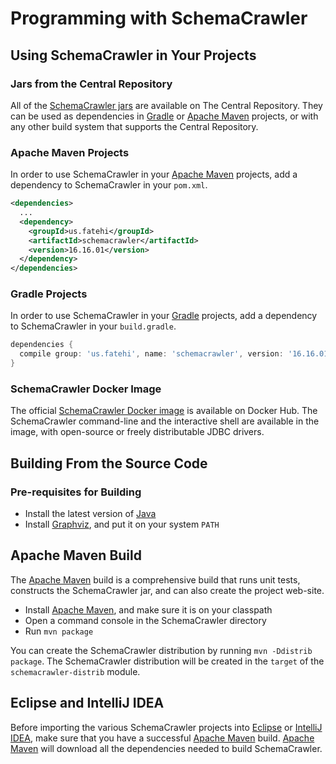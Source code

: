 # Programming with SchemaCrawler

## Using SchemaCrawler in Your Projects

### Jars from the Central Repository
All of the [SchemaCrawler jars] are available on The Central Repository.
They can be used as dependencies in [Gradle] or [Apache Maven] projects, or with any other
build system that supports the Central Repository.

### Apache Maven Projects
In order to use SchemaCrawler in your [Apache Maven] projects, add a dependency to SchemaCrawler in your `pom.xml`.

```xml
<dependencies>
  ...
  <dependency>
    <groupId>us.fatehi</groupId>
    <artifactId>schemacrawler</artifactId>
    <version>16.16.01</version>
  </dependency>
</dependencies>
```

### Gradle Projects
In order to use SchemaCrawler in your [Gradle] projects, add a dependency to SchemaCrawler in your `build.gradle`.

```groovy
dependencies {
  compile group: 'us.fatehi', name: 'schemacrawler', version: '16.16.01'
}
```

### SchemaCrawler Docker Image
The official [SchemaCrawler Docker image] is available on Docker Hub.
The SchemaCrawler command-line and the interactive shell are available in the image,
with open-source or freely distributable JDBC drivers.


## Building From the Source Code

### Pre-requisites for Building
- Install the latest version of [Java](https://www.java.com/)
- Install [Graphviz], and put it on your system `PATH`

## Apache Maven Build
The [Apache Maven] build is a comprehensive build that runs unit tests, constructs the
SchemaCrawler jar, and can also create the project web-site.

- Install [Apache Maven], and make sure it is on your classpath
- Open a command console in the SchemaCrawler directory
- Run `mvn package`

You can create the  SchemaCrawler distribution by running `mvn -Ddistrib package`. The SchemaCrawler distribution will be created in the `target` of the `schemacrawler-distrib` module.

## Eclipse and IntelliJ IDEA
Before importing the various SchemaCrawler projects into [Eclipse] or [IntelliJ IDEA], make sure that you have a successful [Apache Maven] build. [Apache Maven] will download all the dependencies needed to build SchemaCrawler.


[Java]: https://www.java.com/
[Eclipse]: https://www.eclipse.org/downloads/eclipse-packages/
[IntelliJ IDEA]: https://www.jetbrains.com/idea/download/
[SchemaCrawler examples]: https://github.com/schemacrawler/SchemaCrawler/releases/
[SchemaCrawler jars]: https://search.maven.org/search?q=g:us.fatehi%20a:schemacrawler*
[SchemaCrawler Docker image]: https://hub.docker.com/r/schemacrawler/schemacrawler/
[Apache ant]: https://ant.apache.org/
[Gradle]: https://gradle.org/
[Groovy]: https://www.groovy-lang.org/
[Ruby]: https://www.ruby-lang.org/en/
[Python]: https://www.python.org/
[Graphviz]: https://www.graphviz.org/
[Apache Velocity]: https://velocity.apache.org/
[Apache Maven]: https://maven.apache.org/
[m2e Maven Integration for Eclipse]: https://eclipse.org/m2e/
[Clover]: https://www.atlassian.com/software/clover/
[how-tos]: how-to.html
